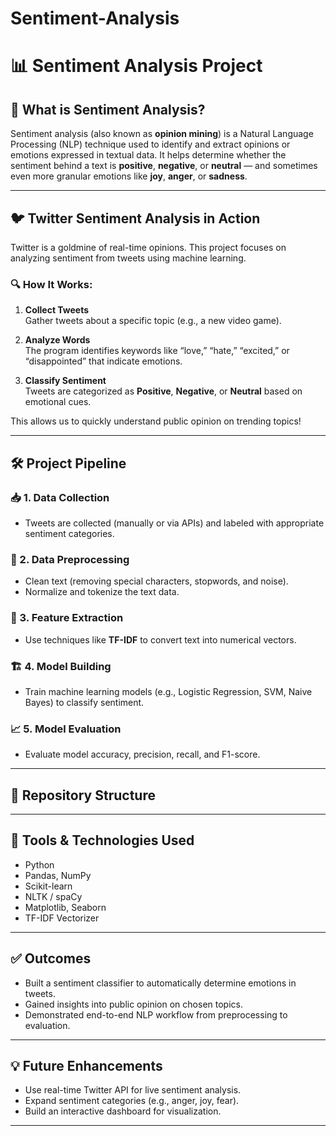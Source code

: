 # Sentiment-Analysis
# 📊 Sentiment Analysis Project

## 🤔 What is Sentiment Analysis?

Sentiment analysis (also known as **opinion mining**) is a Natural Language Processing (NLP) technique used to identify and extract opinions or emotions expressed in textual data. It helps determine whether the sentiment behind a text is **positive**, **negative**, or **neutral** — and sometimes even more granular emotions like **joy**, **anger**, or **sadness**.

---

## 🐦 Twitter Sentiment Analysis in Action

Twitter is a goldmine of real-time opinions. This project focuses on analyzing sentiment from tweets using machine learning.

### 🔍 How It Works:

1. **Collect Tweets**  
   Gather tweets about a specific topic (e.g., a new video game).

2. **Analyze Words**  
   The program identifies keywords like “love,” “hate,” “excited,” or “disappointed” that indicate emotions.

3. **Classify Sentiment**  
   Tweets are categorized as **Positive**, **Negative**, or **Neutral** based on emotional cues.

This allows us to quickly understand public opinion on trending topics!

---

## 🛠️ Project Pipeline

### 📥 1. Data Collection
- Tweets are collected (manually or via APIs) and labeled with appropriate sentiment categories.

### 🧹 2. Data Preprocessing
- Clean text (removing special characters, stopwords, and noise).
- Normalize and tokenize the text data.

### 🧠 3. Feature Extraction
- Use techniques like **TF-IDF** to convert text into numerical vectors.

### 🏗️ 4. Model Building
- Train machine learning models (e.g., Logistic Regression, SVM, Naive Bayes) to classify sentiment.

### 📈 5. Model Evaluation
- Evaluate model accuracy, precision, recall, and F1-score.

---

## 📁 Repository Structure
---

## 🧰 Tools & Technologies Used

- Python
- Pandas, NumPy
- Scikit-learn
- NLTK / spaCy
- Matplotlib, Seaborn
- TF-IDF Vectorizer

---

## ✅ Outcomes

- Built a sentiment classifier to automatically determine emotions in tweets.
- Gained insights into public opinion on chosen topics.
- Demonstrated end-to-end NLP workflow from preprocessing to evaluation.

---

## 💡 Future Enhancements

- Use real-time Twitter API for live sentiment analysis.
- Expand sentiment categories (e.g., anger, joy, fear).
- Build an interactive dashboard for visualization.

---
